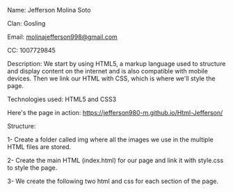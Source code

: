 Name: Jefferson Molina Soto

Clan: Gosling

Email: molinajefferson998@gmail.com

CC: 1007729845

Description:
We start by using HTML5, a markup language used to structure and display content on the internet and is also compatible with mobile devices. Then we link our HTML with CSS, which is where we'll style the page.

Technologies used: HTML5 and CSS3

Here's the page in action:
https://jefferson980-m.github.io/Html-Jefferson/

Structure:

1- Create a folder called img where all the images we use in the multiple HTML files are stored.

2- Create the main HTML (index.html) for our page and link it with style.css to style the page.

3- We create the following two html and css for each section of the page.
